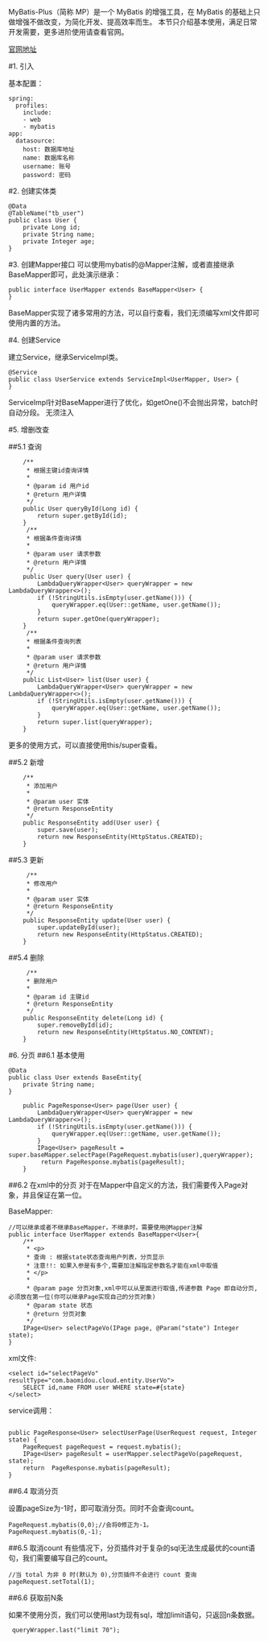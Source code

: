 MyBatis-Plus（简称 MP）是一个 MyBatis 的增强工具，在 MyBatis 的基础上只做增强不做改变，为简化开发、提高效率而生。
本节只介绍基本使用，满足日常开发需要，更多进阶使用请查看官网。

[官网地址](https://mp.baomidou.com/guide/)

#1. 引入

基本配置：

```
spring:
  profiles:
    include:
    - web
    - mybatis
app:
  datasource:
    host: 数据库地址
    name: 数据库名称
    username: 账号
    password: 密码
```

#2. 创建实体类

```
@Data
@TableName("tb_user")
public class User {
    private Long id;
    private String name;
    private Integer age;
}
```

#3. 创建Mapper接口
可以使用mybatis的@Mapper注解，或者直接继承BaseMapper即可，此处演示继承：

```
public interface UserMapper extends BaseMapper<User> {
}
```

BaseMapper实现了诸多常用的方法，可以自行查看，我们无须编写xml文件即可使用内置的方法。


#4. 创建Service


建立Service，继承ServiceImpl类。

```
@Service
public class UserService extends ServiceImpl<UserMapper, User> {
}
```

ServiceImpl针对BaseMapper进行了优化，如getOne()不会抛出异常，batch时自动分段。
无须注入

#5. 增删改查

##5.1 查询

```
    /**
     * 根据主键id查询详情
     *
     * @param id 用户id
     * @return 用户详情
     */
    public User queryById(Long id) {
        return super.getById(id);
    }
	 /**
     * 根据条件查询详情
     *
     * @param user 请求参数
     * @return 用户详情
     */
    public User query(User user) {
        LambdaQueryWrapper<User> queryWrapper = new LambdaQueryWrapper<>();
        if (!StringUtils.isEmpty(user.getName())) {
            queryWrapper.eq(User::getName, user.getName());
        }
        return super.getOne(queryWrapper);
    }
	 /**
     * 根据条件查询列表
     *
     * @param user 请求参数
     * @return 用户详情
     */
    public List<User> list(User user) {
        LambdaQueryWrapper<User> queryWrapper = new LambdaQueryWrapper<>();
        if (!StringUtils.isEmpty(user.getName())) {
            queryWrapper.eq(User::getName, user.getName());
        }
        return super.list(queryWrapper);
    }

```

更多的使用方式，可以直接使用this/super查看。

##5.2 新增

```
    /**
     * 添加用户
     *
     * @param user 实体
     * @return ResponseEntity
     */
    public ResponseEntity add(User user) {
        super.save(user);
        return new ResponseEntity(HttpStatus.CREATED);
    }
```

##5.3 更新

```
	 /**
     * 修改用户
     *
     * @param user 实体
     * @return ResponseEntity
     */
    public ResponseEntity update(User user) {
        super.updateById(user);
        return new ResponseEntity(HttpStatus.CREATED);
    }
```
##5.4 删除

```
	 /**
     * 删除用户
     *
     * @param id 主键id
     * @return ResponseEntity
     */
    public ResponseEntity delete(Long id) {
        super.removeById(id);
        return new ResponseEntity(HttpStatus.NO_CONTENT);
    }
```

#6. 分页
##6.1 基本使用


```
@Data
public class User extends BaseEntity{
	private String name;
}
```

```
    public PageResponse<User> page(User user) {
        LambdaQueryWrapper<User> queryWrapper = new LambdaQueryWrapper<>();
        if (!StringUtils.isEmpty(user.getName())) {
            queryWrapper.eq(User::getName, user.getName());
        }
		IPage<User> pageResult = super.baseMapper.selectPage(PageRequest.mybatis(user),queryWrapper);
         return PageResponse.mybatis(pageResult);
    }
```


##6.2 在xml中的分页
对于在Mapper中自定义的方法，我们需要传入Page对象，并且保证在第一位。

BaseMapper:
```
//可以继承或者不继承BaseMapper，不继承时，需要使用@Mapper注解
public interface UserMapper extends BaseMapper<User>{
    /**
     * <p>
     * 查询 : 根据state状态查询用户列表，分页显示
     * 注意!!: 如果入参是有多个,需要加注解指定参数名才能在xml中取值
     * </p>
     *
     * @param page 分页对象,xml中可以从里面进行取值,传递参数 Page 即自动分页,必须放在第一位(你可以继承Page实现自己的分页对象)
     * @param state 状态
     * @return 分页对象
     */
    IPage<User> selectPageVo(IPage page, @Param("state") Integer state);
}
```

xml文件:
```
<select id="selectPageVo" resultType="com.baomidou.cloud.entity.UserVo">
    SELECT id,name FROM user WHERE state=#{state}
</select>
```

service调用：

```

public PageResponse<User> selectUserPage(UserRequest request, Integer state) {
	PageRequest pageRequest = request.mybatis();
	IPage<User> pageResult = userMapper.selectPageVo(pageRequest, state);
    return  PageResponse.mybatis(pageResult);
}
```

##6.4 取消分页

设置pageSize为-1时，即可取消分页。同时不会查询count。

```
PageRequest.mybatis(0,0);//会将0修正为-1。
PageRequest.mybatis(0,-1);
```

##6.5 取消count
有些情况下，分页插件对于复杂的sql无法生成最优的count语句，我们需要编写自己的count。

```
//当 total 为非 0 时(默认为 0),分页插件不会进行 count 查询
pageRequest.setTotal(1);
```

##6.6 获取前N条

如果不使用分页，我们可以使用last为现有sql，增加limit语句，只返回n条数据。

```
 queryWrapper.last("limit 70");
```

